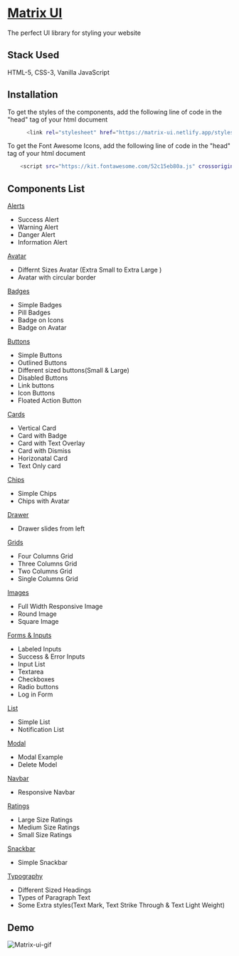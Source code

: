 
# [Matrix UI](https://matrix-ui.netlify.app)
The perfect UI library for styling your website


## Stack Used
HTML-5, CSS-3, Vanilla JavaScript
## Installation

To get the styles of the components, add the following line of code in the "head" tag of your html document

```bash
      <link rel="stylesheet" href="https://matrix-ui.netlify.app/styles.css">
```
To get the Font Awesome Icons, add the following line of code in the "head" tag of your html document
```bash
    <script src="https://kit.fontawesome.com/52c15eb80a.js" crossorigin="anonymous"></script>
```
## Components List
[Alerts](https://matrix-ui.netlify.app/componets/alert/alert)
- Success Alert
- Warning Alert
- Danger Alert
- Information Alert

[Avatar](https://matrix-ui.netlify.app/componets/avatar/avatar)

- Differnt Sizes Avatar (Extra Small to Extra Large )
- Avatar with circular border

[Badges](https://matrix-ui.netlify.app/componets/badge/badge)

- Simple Badges
- Pill Badges
- Badge on Icons
- Badge on Avatar

[Buttons](https://matrix-ui.netlify.app/componets/button/button)

- Simple Buttons
- Outlined Buttons
- Different sized buttons(Small & Large)
- Disabled Buttons
- Link buttons
- Icon Buttons
- Floated Action Button

[Cards](https://matrix-ui.netlify.app/componets/card/card)

- Vertical Card
- Card with Badge
- Card with Text Overlay
- Card with Dismiss
- Horizonatal Card
- Text Only card

[Chips](https://matrix-ui.netlify.app/componets/chips/chips)

- Simple Chips
- Chips with Avatar

[Drawer](https://matrix-ui.netlify.app/componets/drawer/drawer)

- Drawer slides from left

[Grids](https://matrix-ui.netlify.app/componets/grid/grid)

- Four Columns Grid
- Three Columns Grid
- Two Columns Grid
- Single Columns Grid

[Images](https://matrix-ui.netlify.app/componets/image/image)

- Full Width Responsive Image
- Round Image
- Square Image

[Forms & Inputs](https://matrix-ui.netlify.app/componets/input/input)

- Labeled Inputs
- Success & Error Inputs
- Input List
- Textarea
- Checkboxes
- Radio buttons
- Log in Form

[List](https://matrix-ui.netlify.app/componets/list/list)

- Simple List
- Notification List

[Modal](https://matrix-ui.netlify.app/componets/modal/modal)

- Modal Example
- Delete Model

[Navbar](https://matrix-ui.netlify.app/componets/navbar/navbar)

- Responsive Navbar

[Ratings](https://matrix-ui.netlify.app/componets/rating/rating)

- Large Size Ratings
- Medium Size Ratings
- Small Size Ratings

[Snackbar](https://matrix-ui.netlify.app/componets/snackbar/snackbar)

- Simple Snackbar

[Typography](https://matrix-ui.netlify.app/componets/typography/typography)

- Different Sized Headings
- Types of Paragraph Text
- Some Extra styles(Text Mark, Text Strike Through & Text Light Weight)

## Demo
![Matrix-ui-gif](https://user-images.githubusercontent.com/88648908/154843084-719c8eba-2fbe-428d-9131-60d3b6edbb5c.gif)


